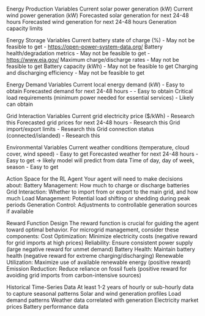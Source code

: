 Energy Production Variables
Current solar power generation (kW)
Current wind power generation (kW)
Forecasted solar generation for next 24-48 hours
Forecasted wind generation for next 24-48 hours
Generation capacity limits

Energy Storage Variables
Current battery state of charge (%) - May not be feasible to get - https://open-power-system-data.org/
Battery health/degradation metrics - May not be feasible to get - https://www.eia.gov/
Maximum charge/discharge rates - May not be feasible to get
Battery capacity (kWh) - May not be feasible to get
Charging and discharging efficiency - May not be feasible to get





Energy Demand Variables
Current local energy demand (kW) - Easy to obtain
Forecasted demand for next 24-48 hours - - Easy to obtain
Critical load requirements (minimum power needed for essential services) - Likely can obtain

Grid Interaction Variables
Current grid electricity price ($/kWh) - Research this
Forecasted grid prices for next 24-48 hours - Research this
Grid import/export limits - Research this
Grid connection status (connected/islanded) - Research this

Environmental Variables
Current weather conditions (temperature, cloud cover, wind speed) - Easy to get
Forecasted weather for next 24-48 hours - Easy to get -> likely model will predict from data
Time of day, day of week, season - Easy to get

Action Space for the RL Agent
Your agent will need to make decisions about:
Battery Management: How much to charge or discharge batteries
Grid Interaction: Whether to import from or export to the main grid, and how much
Load Management: Potential load shifting or shedding during peak periods
Generation Control: Adjustments to controllable generation sources if available

Reward Function Design
The reward function is crucial for guiding the agent toward optimal behavior. For microgrid management, consider these components:
Cost Optimization: Minimize electricity costs (negative reward for grid imports at high prices)
Reliability: Ensure consistent power supply (large negative reward for unmet demand)
Battery Health: Maintain battery health (negative reward for extreme charging/discharging)
Renewable Utilization: Maximize use of available renewable energy (positive reward)
Emission Reduction: Reduce reliance on fossil fuels (positive reward for avoiding grid imports from carbon-intensive sources)


Historical Time-Series Data
At least 1-2 years of hourly or sub-hourly data to capture seasonal patterns
Solar and wind generation profiles
Load demand patterns
Weather data correlated with generation
Electricity market prices
Battery performance data